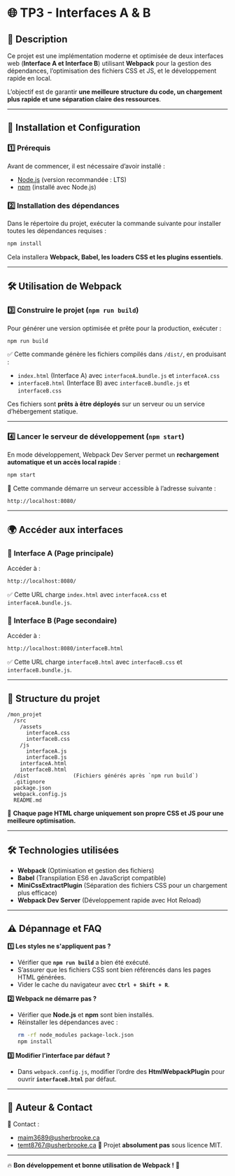 # 🌐 TP3 - Interfaces A & B

## 📖 Description
Ce projet est une implémentation moderne et optimisée de deux interfaces web (**Interface A et Interface B**) utilisant **Webpack** pour la gestion des dépendances, l’optimisation des fichiers CSS et JS, et le développement rapide en local.

L’objectif est de garantir **une meilleure structure du code, un chargement plus rapide et une séparation claire des ressources**.

---

## 🚀 Installation et Configuration

### **1️⃣ Prérequis**
Avant de commencer, il est nécessaire d’avoir installé :
- [Node.js](https://nodejs.org/) (version recommandée : LTS)
- [npm](https://www.npmjs.com/) (installé avec Node.js)

### **2️⃣ Installation des dépendances**
Dans le répertoire du projet, exécuter la commande suivante pour installer toutes les dépendances requises :
```bash
npm install
```

Cela installera **Webpack, Babel, les loaders CSS et les plugins essentiels**.

---

## 🛠️ **Utilisation de Webpack**

### **3️⃣ Construire le projet (`npm run build`)**
Pour générer une version optimisée et prête pour la production, exécuter :
```bash
npm run build
```
✅ Cette commande génère les fichiers compilés dans `/dist/`, en produisant :
- `index.html` (Interface A) avec `interfaceA.bundle.js` et `interfaceA.css`
- `interfaceB.html` (Interface B) avec `interfaceB.bundle.js` et `interfaceB.css`

Ces fichiers sont **prêts à être déployés** sur un serveur ou un service d’hébergement statique.

---

### **4️⃣ Lancer le serveur de développement (`npm start`)**
En mode développement, Webpack Dev Server permet un **rechargement automatique et un accès local rapide** :
```bash
npm start
```
📌 Cette commande démarre un serveur accessible à l’adresse suivante :
```
http://localhost:8080/
```

---

## 🌍 **Accéder aux interfaces**
### 🔹 **Interface A (Page principale)**
Accéder à :
```bash
http://localhost:8080/
```
✅ Cette URL charge `index.html` avec `interfaceA.css` et `interfaceA.bundle.js`.

### 🔹 **Interface B (Page secondaire)**
Accéder à :
```bash
http://localhost:8080/interfaceB.html
```
✅ Cette URL charge `interfaceB.html` avec `interfaceB.css` et `interfaceB.bundle.js`.

---

## 📂 **Structure du projet**
```
/mon_projet
  /src
    /assets
      interfaceA.css
      interfaceB.css
    /js
      interfaceA.js
      interfaceB.js
    interfaceA.html
    interfaceB.html
  /dist              (Fichiers générés après `npm run build`)
  .gitignore
  package.json
  webpack.config.js
  README.md
```
📌 **Chaque page HTML charge uniquement son propre CSS et JS pour une meilleure optimisation.**

---

## 🛠 **Technologies utilisées**
- **Webpack** (Optimisation et gestion des fichiers)
- **Babel** (Transpilation ES6 en JavaScript compatible)
- **MiniCssExtractPlugin** (Séparation des fichiers CSS pour un chargement plus efficace)
- **Webpack Dev Server** (Développement rapide avec Hot Reload)

---

## ⚠️ **Dépannage et FAQ**
**1️⃣ Les styles ne s'appliquent pas ?**
- Vérifier que **`npm run build`** a bien été exécuté.
- S’assurer que les fichiers CSS sont bien référencés dans les pages HTML générées.
- Vider le cache du navigateur avec **`Ctrl + Shift + R`**.

**2️⃣ Webpack ne démarre pas ?**
- Vérifier que **Node.js** et **npm** sont bien installés.
- Réinstaller les dépendances avec :
  ```bash
  rm -rf node_modules package-lock.json
  npm install
  ```

**3️⃣ Modifier l’interface par défaut ?**
- Dans `webpack.config.js`, modifier l’ordre des **HtmlWebpackPlugin** pour ouvrir **`interfaceB.html`** par défaut.

---

## 📢 **Auteur & Contact**
📧 Contact : 
- [maim3689@usherbrooke.ca](mailto:maim3689@usherbrooke.ca)
- [temt8767@usherbrooke.ca](mailto:temt@usherbrooke.ca)
📌 Projet **absolument pas** sous licence MIT.

---
🔥 **Bon développement et bonne utilisation de Webpack !** 🚀

